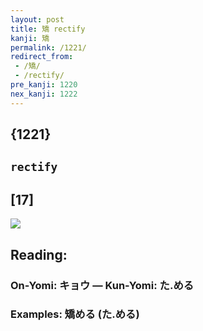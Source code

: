 ```yaml
---
layout: post
title: 矯 rectify
kanji: 矯
permalink: /1221/
redirect_from:
 - /矯/
 - /rectify/
pre_kanji: 1220
nex_kanji: 1222
---
```


## {1221}

## `rectify`

## [17]

<div class="stroke"><img src="E79FAF.png" /></div>

## Reading:

### On-Yomi: キョウ &mdash; Kun-Yomi: た.める

### Examples: 矯める (た.める)
